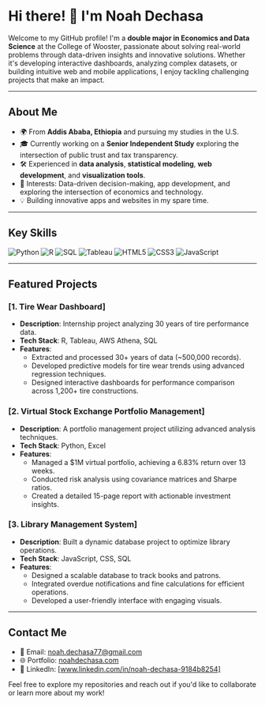 # Hi there! 👋 I'm Noah Dechasa

Welcome to my GitHub profile! I'm a **double major in Economics and Data Science** at the College of Wooster, passionate about solving real-world problems through data-driven insights and innovative solutions. Whether it's developing interactive dashboards, analyzing complex datasets, or building intuitive web and mobile applications, I enjoy tackling challenging projects that make an impact.

---

## About Me
- 🌍 From **Addis Ababa, Ethiopia** and pursuing my studies in the U.S.
- 🎓 Currently working on a **Senior Independent Study** exploring the intersection of public trust and tax transparency.
- 🛠️ Experienced in **data analysis**, **statistical modeling**, **web development**, and **visualization tools**.
- 🌟 Interests: Data-driven decision-making, app development, and exploring the intersection of economics and technology.
- 💡 Building innovative apps and websites in my spare time.

---

## Key Skills
![Python](https://img.shields.io/badge/-Python-3776AB?style=flat&logo=python&logoColor=white)
![R](https://img.shields.io/badge/-R-276DC3?style=flat&logo=r&logoColor=white)
![SQL](https://img.shields.io/badge/-SQL-4479A1?style=flat&logo=MySQL&logoColor=white)
![Tableau](https://img.shields.io/badge/-Tableau-E97627?style=flat&logo=Tableau&logoColor=white)
![HTML5](https://img.shields.io/badge/-HTML5-E34F26?style=flat&logo=html5&logoColor=white)
![CSS3](https://img.shields.io/badge/-CSS3-1572B6?style=flat&logo=css3&logoColor=white)
![JavaScript](https://img.shields.io/badge/-JavaScript-F7DF1E?style=flat&logo=javascript&logoColor=black)

---

## Featured Projects
### [1. Tire Wear Dashboard]
- **Description**: Internship project analyzing 30 years of tire performance data.
- **Tech Stack**: R, Tableau, AWS Athena, SQL
- **Features**:
  - Extracted and processed 30+ years of data (~500,000 records).
  - Developed predictive models for tire wear trends using advanced regression techniques.
  - Designed interactive dashboards for performance comparison across 1,200+ tire constructions.

### [2. Virtual Stock Exchange Portfolio Management]
- **Description**: A portfolio management project utilizing advanced analysis techniques.
- **Tech Stack**: Python, Excel
- **Features**:
  - Managed a $1M virtual portfolio, achieving a 6.83% return over 13 weeks.
  - Conducted risk analysis using covariance matrices and Sharpe ratios.
  - Created a detailed 15-page report with actionable investment insights.

### [3. Library Management System]
- **Description**: Built a dynamic database project to optimize library operations.
- **Tech Stack**: JavaScript, CSS, SQL
- **Features**:
  - Designed a scalable database to track books and patrons.
  - Integrated overdue notifications and fine calculations for efficient operations.
  - Developed a user-friendly interface with engaging visuals.

---

## Contact Me
- 📧 Email: [noah.dechasa77@gmail.com](mailto:noah.dechasa77@gmail.com)
- 🌐 Portfolio: [noahdechasa.com](https://noahdechasa.com)
- 💼 LinkedIn: [www.linkedin.com/in/noah-dechasa-9184b8254]

Feel free to explore my repositories and reach out if you'd like to collaborate or learn more about my work!
